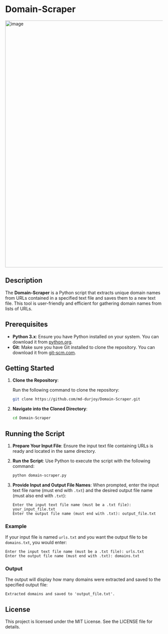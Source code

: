 
# Domain-Scraper 

<img width="787" alt="image" src="https://github.com/user-attachments/assets/5ea977b4-39fb-47ca-8d45-5ad0f17d76fb">
 <!-- Replace with the actual path to your screenshot -->

## Description

The **Domain-Scraper** is a Python script that extracts unique domain names from URLs contained in a specified text file and saves them to a new text file. This tool is user-friendly and efficient for gathering domain names from lists of URLs.

## Prerequisites

- **Python 3.x**: Ensure you have Python installed on your system. You can download it from [python.org](https://www.python.org/downloads/).
- **Git**: Make sure you have Git installed to clone the repository. You can download it from [git-scm.com](https://git-scm.com/).

## Getting Started

1. **Clone the Repository**:

   Run the following command to clone the repository:
   ```bash
   git clone https://github.com/md-durjoy/Domain-Scraper.git
   ```

2. **Navigate into the Cloned Directory**:
   ```bash
   cd Domain-Scraper
   ```

## Running the Script
  
1. **Prepare Your Input File**:
   Ensure the input text file containing URLs is ready and located in the same directory.

2. **Run the Script**:
   Use Python to execute the script with the following command:
   ```bash
   python domain-scraper.py
   ```

3. **Provide Input and Output File Names**:
   When prompted, enter the input text file name (must end with `.txt`) and the desired output file name (must also end with `.txt`):
   ```plaintext
   Enter the input text file name (must be a .txt file): your_input_file.txt
   Enter the output file name (must end with .txt): output_file.txt
   ```

### Example

If your input file is named `urls.txt` and you want the output file to be `domains.txt`, you would enter:
```plaintext
Enter the input text file name (must be a .txt file): urls.txt
Enter the output file name (must end with .txt): domains.txt
```

### Output

The output will display how many domains were extracted and saved to the specified output file:
```plaintext
Extracted domains and saved to 'output_file.txt'.
```

## License

This project is licensed under the MIT License. See the LICENSE file for details.
